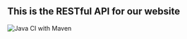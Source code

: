 ## This is the RESTful API for our website
![Java CI with Maven](https://github.com/Software-Engineering-Final-Project/articleFetch/workflows/Java%20CI%20with%20Maven/badge.svg)

